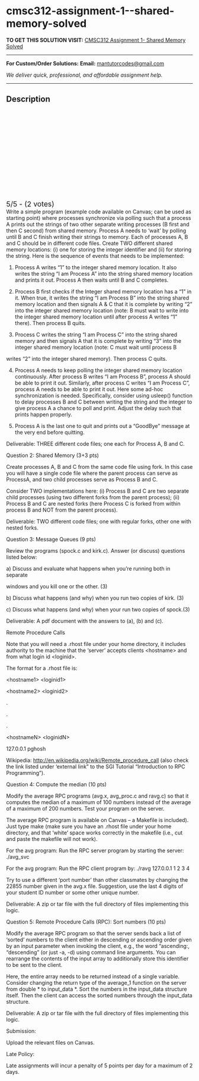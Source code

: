 # cmsc312-assignment-1--shared-memory-solved
**TO GET THIS SOLUTION VISIT:** [CMSC312 Assignment 1- Shared Memory Solved](https://mantutor.com/product/cmsc312-question-1-shared-memory-15-pts-solved/)


---

**For Custom/Order Solutions:** **Email:** mantutorcodes@gmail.com  

*We deliver quick, professional, and affordable assignment help.*

---

<h2>Description</h2>



<div class="kk-star-ratings kksr-auto kksr-align-center kksr-valign-top" data-payload="{&quot;align&quot;:&quot;center&quot;,&quot;id&quot;:&quot;102989&quot;,&quot;slug&quot;:&quot;default&quot;,&quot;valign&quot;:&quot;top&quot;,&quot;ignore&quot;:&quot;&quot;,&quot;reference&quot;:&quot;auto&quot;,&quot;class&quot;:&quot;&quot;,&quot;count&quot;:&quot;2&quot;,&quot;legendonly&quot;:&quot;&quot;,&quot;readonly&quot;:&quot;&quot;,&quot;score&quot;:&quot;5&quot;,&quot;starsonly&quot;:&quot;&quot;,&quot;best&quot;:&quot;5&quot;,&quot;gap&quot;:&quot;4&quot;,&quot;greet&quot;:&quot;Rate this product&quot;,&quot;legend&quot;:&quot;5\/5 - (2 votes)&quot;,&quot;size&quot;:&quot;24&quot;,&quot;title&quot;:&quot;CMSC312 Assignment 1- Shared Memory  Solved&quot;,&quot;width&quot;:&quot;138&quot;,&quot;_legend&quot;:&quot;{score}\/{best} - ({count} {votes})&quot;,&quot;font_factor&quot;:&quot;1.25&quot;}">

<div class="kksr-stars">

<div class="kksr-stars-inactive">
            <div class="kksr-star" data-star="1" style="padding-right: 4px">


<div class="kksr-icon" style="width: 24px; height: 24px;"></div>
        </div>
            <div class="kksr-star" data-star="2" style="padding-right: 4px">


<div class="kksr-icon" style="width: 24px; height: 24px;"></div>
        </div>
            <div class="kksr-star" data-star="3" style="padding-right: 4px">


<div class="kksr-icon" style="width: 24px; height: 24px;"></div>
        </div>
            <div class="kksr-star" data-star="4" style="padding-right: 4px">


<div class="kksr-icon" style="width: 24px; height: 24px;"></div>
        </div>
            <div class="kksr-star" data-star="5" style="padding-right: 4px">


<div class="kksr-icon" style="width: 24px; height: 24px;"></div>
        </div>
    </div>

<div class="kksr-stars-active" style="width: 138px;">
            <div class="kksr-star" style="padding-right: 4px">


<div class="kksr-icon" style="width: 24px; height: 24px;"></div>
        </div>
            <div class="kksr-star" style="padding-right: 4px">


<div class="kksr-icon" style="width: 24px; height: 24px;"></div>
        </div>
            <div class="kksr-star" style="padding-right: 4px">


<div class="kksr-icon" style="width: 24px; height: 24px;"></div>
        </div>
            <div class="kksr-star" style="padding-right: 4px">


<div class="kksr-icon" style="width: 24px; height: 24px;"></div>
        </div>
            <div class="kksr-star" style="padding-right: 4px">


<div class="kksr-icon" style="width: 24px; height: 24px;"></div>
        </div>
    </div>
</div>


<div class="kksr-legend" style="font-size: 19.2px;">
            5/5 - (2 votes)    </div>
    </div>
Write a simple program (example code available on Canvas; can be used as starting point) where processes synchronize via polling such that a process A prints out the strings of two other separate writing processes (B first and then C second) from shared memory. Process A needs to ‘wait’ by polling until B and C finish writing their strings to memory. Each of processes A, B and C should be in different code files. Create TWO different shared memory locations: (i) one for storing the integer identifier and (ii) for storing the string. Here is the sequence of events that needs to be implemented:

1. Process A writes “1” to the integer shared memory location. It also writes the string “I am Process A” into the string shared memory location and prints it out. Process A then waits until B and C completes.

2. Process B first checks if the Integer shared memory location has a “1” in it. When true, it writes the string “I am Process B” into the string shared memory location and then signals A &amp; C that it is complete by writing “2” into the integer shared memory location (note: B must wait to write into the integer shared memory location until after process A writes “1” there). Then process B quits.

3. Process C writes the string “I am Process C” into the string shared memory and then signals A that it is complete by writing “3” into the integer shared memory location (note: C must wait until process B

writes “2” into the integer shared memory). Then process C quits.

4. Process A needs to keep polling the integer shared memory location continuously. After process B writes “I am Process B”, process A should be able to print it out. Similarly, after process C writes “I am Process C”, process A needs to be able to print it out. Here some ad-hoc synchronization is needed. Specifically, consider using usleep() function to delay processes B and C between writing the string and the integer to give process A a chance to poll and print. Adjust the delay such that prints happen properly.

5. Process A is the last one to quit and prints out a “GoodBye” message at the very end before quitting.

Deliverable: THREE different code files; one each for Process A, B and C.

Question 2: Shared Memory (3+3 pts)

Create processes A, B and C from the same code file using fork. In this case you will have a single code file where the parent process can serve as ProcessA, and two child processes serve as Process B and C.

Consider TWO implementations here: (i) Process B and C are two separate child processes (using two different forks from the parent process); (ii) Process B and C are nested forks (here Process C is forked from within process B and NOT from the parent process).

Deliverable: TWO different code files; one with regular forks, other one with nested forks.

Question 3: Message Queues (9 pts)

Review the programs (spock.c and kirk.c). Answer (or discuss) questions listed below:

a) Discuss and evaluate what happens when you’re running both in separate

windows and you kill one or the other. (3)

b) Discuss what happens (and why) when you run two copies of kirk. (3)

c) Discuss what happens (and why) when your run two copies of spock.(3)

Deliverable: A pdf document with the answers to (a), (b) and (c).

Remote Procedure Calls

Note that you will need a .rhost file under your home directory, it includes authority to the machine that the ‘server’ accepts clients &lt;hostname&gt; and from what login id &lt;loginid&gt;.

The format for a .rhost file is:

&lt;hostname1&gt; &lt;loginid1&gt;

&lt;hostname2&gt; &lt;loginid2&gt;

.

.

.

&lt;hostnameN&gt; &lt;loginidN&gt;

127.0.0.1 pghosh

Wikipedia: http://en.wikipedia.org/wiki/Remote_procedure_call (also check the link listed under ‘external link” to the SGI Tutorial “Introduction to RPC Programming”).

Question 4: Compute the median (10 pts)

Modify the average RPC programs (avg.x, avg_proc.c and ravg.c) so that it computes the median of a maximum of 100 numbers instead of the average of a maximum of 200 numbers. Test your program on the server.

The average RPC program is available on Canvas – a Makefile is included). Just type make (make sure you have an .rhost file under your home directory, and that ‘white’ space works correctly in the makefile (i.e., cut and paste the makefile will not work).

For the avg program: Run the RPC server program by starting the server: ./avg_svc

For the avg program: Run the RPC client program by: ./ravg 127.0.0.1 1 2 3 4

Try to use a different ‘port number’ than other classmates by changing the 22855 number given in the avg.x file. Suggestion, use the last 4 digits of your student ID number or some other unique number.

Deliverable: A zip or tar file with the full directory of files implementing this logic.

Question 5: Remote Procedure Calls (RPC): Sort numbers (10 pts)

Modify the average RPC program so that the server sends back a list of ‘sorted’ numbers to the client either in descending or ascending order given by an input parameter when invoking the client, e.g., the word “ascending:, “descending” (or just -a, -d) using command line arguments. You can rearrange the contents of the input array to additionally store this identifier to be sent to the client.

Here, the entire array needs to be returned instead of a single variable. Consider changing the return type of the average_1 function on the server from double * to input_data *. Sort the numbers in the input_data structure itself. Then the client can access the sorted numbers through the input_data structure.

Deliverable: A zip or tar file with the full directory of files implementing this logic.

Submission:

Upload the relevant files on Canvas.

Late Policy:

Late assignments will incur a penalty of 5 points per day for a maximum of 2 days.
